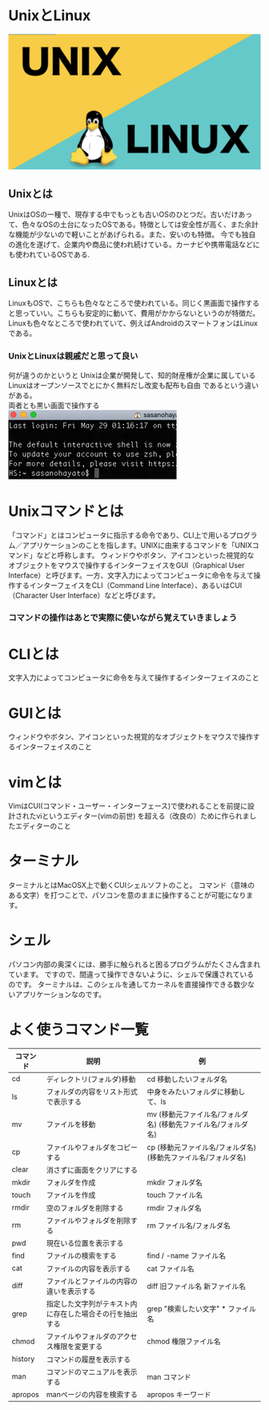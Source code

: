 # UnixとLinux
![](img/Unix_Linux.png)

## Unixとは
UnixはOSの一種で、現存する中でもっとも古いOSのひとつだ。古いだけあって、色々なOSの土台になったOSである。特徴としては安全性が高く、また余計な機能が少ないので軽いことがあげられる。また、安いのも特徴。
今でも独自の進化を遂げて、企業内や商品に使われ続けている。カーナビや携帯電話などにも使われているOSである.

## Linuxとは
LinuxもOSで、こちらも色々なところで使われている。同じく黒画面で操作すると思っていい。こちらも安定的に動いて、費用がかからないというのが特徴だ。Linuxも色々なところで使われていて、例えばAndroidのスマートフォンはLinuxである。


### UnixとLinuxは親戚だと思って良い
何が違うのかというと
Unixは企業が開発して、知的財産権が企業に属している<br>
Linuxはオープンソースでとにかく無料だし改変も配布も自由
であるという違いがある。<br>
両者とも黒い画面で操作する<br>
![](img/terminal.png)

# Unixコマンドとは
「コマンド」とはコンピュータに指示する命令であり、CLI上で用いるプログラム／アプリケーションのことを指します。UNIXに由来するコマンドを「UNIXコマンド」などと呼称します。
ウィンドウやボタン、アイコンといった視覚的なオブジェクトをマウスで操作するインターフェイスをGUI（Graphical User Interface）と呼びます。一方、文字入力によってコンピュータに命令を与えて操作するインターフェイスをCLI（Command Line Interface）、あるいはCUI（Character User Interface）などと呼びます。
### コマンドの操作はあとで実際に使いながら覚えていきましょう

# CLIとは
文字入力によってコンピュータに命令を与えて操作するインターフェイスのこと

# GUIとは
ウィンドウやボタン、アイコンといった視覚的なオブジェクトをマウスで操作するインターフェイスのこと

# vimとは
VimはCUI(コマンド・ユーザー・インターフェース)で使われることを前提に設計されたviというエディター(vimの前世)
を超える（改良の）ために作られましたエディターのこと

# ターミナル
ターミナルとはMacOSX上で動くCUIシェルソフトのこと。
コマンド（意味のある文字）を打つことで、パソコンを意のままに操作することが可能になります。

# シェル
パソコン内部の奥深くには、勝手に触られると困るプログラムがたくさん含まれています。
ですので、間違って操作できないように、シェルで保護されているのです。
ターミナルは、このシェルを通してカーネルを直接操作できる数少ないアプリケーションなのです。

# よく使うコマンド一覧
|コマンド|説明|例|
|------|----|-------|
|cd|ディレクトリ(フォルダ)移動|cd 移動したいフォルダ名|
|ls|フォルダの内容をリスト形式で表示する|中身をみたいフォルダに移動して、ls|
|mv|ファイルを移動|mv (移動元ファイル名/フォルダ名) (移動先ファイル名/フォルダ名)|
|cp|ファイルやフォルダをコピーする|cp (移動元ファイル名/フォルダ名) (移動先ファイル名/フォルダ名)　|
|clear|消さずに画面をクリアにする||
|mkdir|フォルダを作成|mkdir フォルダ名|
|touch|ファイルを作成|touch ファイル名|
|rmdir|空のフォルダを削除する|rmdir フォルダ名|
|rm|ファイルやフォルダを削除する|rm ファイル名/フォルダ名|
|pwd|現在いる位置を表示する||
|find|ファイルの検索をする|find / -name ファイル名|
|cat|ファイルの内容を表示する|cat ファイル名|
|diff|ファイルとファイルの内容の違いを表示する|diff 旧ファイル名 新ファイル名|
|grep|指定した文字列がテキスト内に存在した場合その行を抽出する|grep "検索したい文字" * ファイル名|
|chmod|ファイルやフォルダのアクセス権限を変更する|chmod 権限ファイル名|
|history|コマンドの履歴を表示する||
|man|コマンドのマニュアルを表示する|man コマンド|
|apropos|manページの内容を検索する|apropos キーワード|
